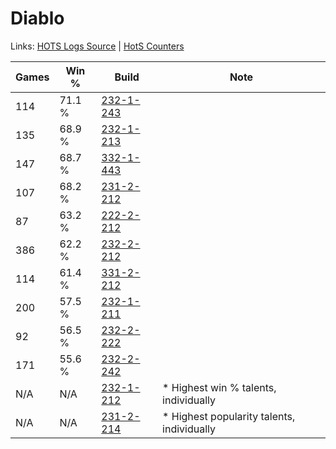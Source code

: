 # Diablo

Links: [HOTS Logs Source](https://www.hotslogs.com/Sitewide/HeroDetails?Hero=Diablo) | [HotS Counters](http://hotscounters.com/#/hero/Diablo)

Games  | Win %  | Build     | Note
-----  | -----  | -----     | ----
114    | 71.1 % | [232-1-243](http://www.heroesfire.com/hots/talent-calculator/diablo#l07R) | 
135    | 68.9 % | [232-1-213](http://www.heroesfire.com/hots/talent-calculator/diablo#l06z) | 
147    | 68.7 % | [332-1-443](http://www.heroesfire.com/hots/talent-calculator/diablo#oqJZ) | 
107    | 68.2 % | [231-2-212](http://www.heroesfire.com/hots/talent-calculator/diablo#kzwK) | 
87     | 63.2 % | [222-2-212](http://www.heroesfire.com/hots/talent-calculator/diablo#kdy4) | 
386    | 62.2 % | [232-2-212](http://www.heroesfire.com/hots/talent-calculator/diablo#l0Ma) | 
114    | 61.4 % | [331-2-212](http://www.heroesfire.com/hots/talent-calculator/diablo#oo3K) | 
200    | 57.5 % | [232-1-211](http://www.heroesfire.com/hots/talent-calculator/diablo#l06x) | 
92     | 56.5 % | [232-2-222](http://www.heroesfire.com/hots/talent-calculator/diablo#l0Mk) | 
171    | 55.6 % | [232-2-242](http://www.heroesfire.com/hots/talent-calculator/diablo#l0N2) | 
N/A    | N/A    | [232-1-212](http://www.heroesfire.com/hots/talent-calculator/diablo#l06y) | * Highest win % talents, individually
N/A    | N/A    | [231-2-214](http://www.heroesfire.com/hots/talent-calculator/diablo#kzwM) | * Highest popularity talents, individually
